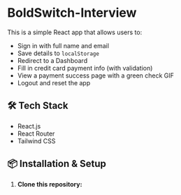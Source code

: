 # BoldSwitch-Interview

This is a simple React app that allows users to:
- Sign in with full name and email
- Save details to `localStorage`
- Redirect to a Dashboard
- Fill in credit card payment info (with validation)
- View a payment success page with a green check GIF
- Logout and reset the app

## 🛠️ Tech Stack

- React.js
- React Router
- Tailwind CSS


## 📦 Installation & Setup

1. **Clone this repository:**

```bash

